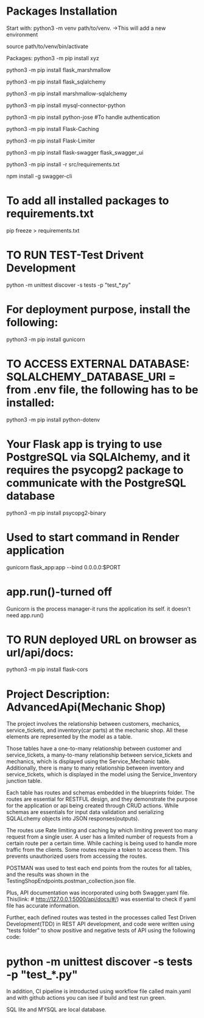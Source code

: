 # Packages Installation

Start with:
python3 -m venv path/to/venv.  ->This will add a new environment

source path/to/venv/bin/activate

Packages:
python3 -m pip install xyz

python3 -m pip install flask_marshmallow

python3 -m pip install flask_sqlalchemy

python3 -m pip install marshmallow-sqlalchemy

python3 -m pip install mysql-connector-python

python3 -m pip install python-jose #To handle authentication

python3 -m pip install Flask-Caching

python3 -m pip install Flask-Limiter

python3 -m pip install flask-swagger flask_swagger_ui

python3 -m pip install -r src/requirements.txt

<!-- python3 -m pip install swagger-cli -->
npm install -g swagger-cli

# To add all installed packages to requirements.txt
pip freeze > requirements.txt

# TO RUN TEST-Test Drivent Development
python -m unittest discover -s tests -p "test_*.py"

# For deployment purpose, install the following:
python3 -m pip install gunicorn

# TO ACCESS EXTERNAL DATABASE: SQLALCHEMY_DATABASE_URI = <external database url from render> from .env file, the following has to be installed:

python3 -m  pip install python-dotenv

# Your Flask app is trying to use PostgreSQL via SQLAlchemy, and it requires the psycopg2 package to communicate with the PostgreSQL database

python3 -m pip install psycopg2-binary

# Used to start command in Render application

gunicorn flask_app:app --bind 0.0.0.0:$PORT

# app.run()-turned off

Gunicorn is the process manager-it runs the application its self. it doesn't need app.run()

# TO RUN deployed URL on browser as url/api/docs:
python3 -m pip install flask-cors

# Project Description: AdvancedApi(Mechanic Shop)

The project involves the relationship between customers, mechanics, service_tickets, and inventory(car parts) at the mechanic shop. All these elements are represented by the model as a table.

Those tables have a one-to-many relationship between customer and service_tickets, a many-to-many relationship between service_tickets and mechanics, which is displayed using the Service_Mechanic table. Additionally, there is many to many relationship between inventory and service_tickets, which is displayed in the model using the Service_Inventory junction table.

Each table has routes and schemas embedded in the blueprints folder. The routes are essential for RESTFUL design, and they demonstrate the purpose for the application  or api being created through CRUD actions. While schemas are essentials for input data validation and serializing SQLALchemy objects into JSON responses(outputs).

The routes use Rate limiting and caching by which limiting prevent too many request from a single user. A user has a limited number of requests from a certain route per a certain time. While caching is being used to handle more traffic from the clients.  Some routes require a token to access them. This prevents unauthorized users from accessing the routes.

POSTMAN was used to test each end points from the routes for all tables, and the results was shown in the TestingShopEndpoints.postman_collection.json file. 

Plus, API documentation was incorporated using both Swagger.yaml file. This(link: # http://127.0.0.1:5000/api/docs/#/) was essential to check if yaml file has accurate information.

Further, each defined routes was tested in the processes called Test Driven Development(TDD) in REST API development,  and code were written using "tests folder" to show positive and negative tests of API using the following code:
# python -m unittest discover -s tests -p "test_*.py"

In addition, CI pipeline is introducted using workflow file called main.yaml and with github actions you can isee if build and test run green.


SQL lite and MYSQL are local database.









